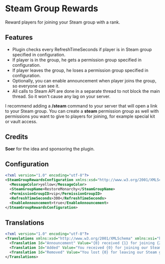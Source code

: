 # Steam Group Rewards
Reward players for joining your Steam group with a rank.

## Features
- Plugin checks every RefreshTimeSeconds if player is in Steam group specified in configuration.
- If player is in the group, he gets a permission group specified in configuration.
- If player leaves the group, he loses a permission group specified in configuration.
- Optionally, you can enable announcement when player joins the group, so everyone can see it.
- All calls to Steam API are done in a separate thread to not block the main thread. So it won't cause any lag on your server.

I recommend adding a **/steam** command to your server that will open a link to your Steam group. You can create a **steam** permission group as well with permissions you want to give to players for joining, for example special kit or vault access.

## Credits
**Soer** for the idea and sponsoring the plugin.

## Configuration
```xml
<?xml version="1.0" encoding="utf-8"?>
<SteamGroupRewardsConfiguration xmlns:xsd="http://www.w3.org/2001/XMLSchema" xmlns:xsi="http://www.w3.org/2001/XMLSchema-instance">
  <MessageColor>yellow</MessageColor>
  <SteamGroupName>RestoreMonarchy</SteamGroupName>
  <PermissionGroupID>vip</PermissionGroupID>
  <RefreshTimeSeconds>300</RefreshTimeSeconds>
  <EnableAnnouncement>true</EnableAnnouncement>
</SteamGroupRewardsConfiguration>
```

## Translations
```xml
<?xml version="1.0" encoding="utf-8"?>
<Translations xmlns:xsd="http://www.w3.org/2001/XMLSchema" xmlns:xsi="http://www.w3.org/2001/XMLSchema-instance">
  <Translation Id="Announcement" Value="{0} received {1} for joining {2} Steam group!" />
  <Translation Id="Added" Value="You received {0} for joining our Steam group." />
  <Translation Id="Removed" Value="You lost {0} for leaving our Steam group." />
</Translations>
```
